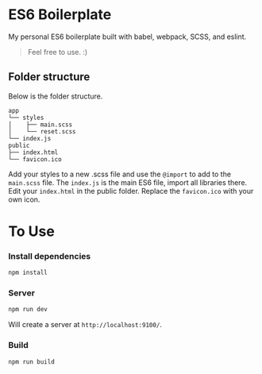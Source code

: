 # ES6 Boilerplate

My personal ES6 boilerplate built with babel, webpack, SCSS, and eslint.

>Feel free to use. :)

## Folder structure

Below is the folder structure.

```
app
└── styles 
│    ├── main.scss
│    └── reset.scss
└── index.js
public
├── index.html
└── favicon.ico
```

Add your styles to a new .scss file and use the `@import` to add to the `main.scss` file.
The `index.js` is the main ES6 file, import all libraries there. 
Edit your `index.html` in the public folder.
Replace the `favicon.ico` with your own icon.

# To Use

### Install dependencies

```sh
npm install
```

### Server

```sh
npm run dev
```
Will create a server at `http://localhost:9100/`.

### Build

```sh
npm run build
```
